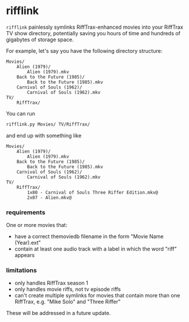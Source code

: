# rifflink
`rifflink` painlessly symlinks RiffTrax-enhanced movies into your RiffTrax TV show directory, potentially saving you hours of time and hundreds of gigabytes of storage space.

For example, let's say you have the following directory structure:

```
Movies/
    Alien (1979)/
        Alien (1979).mkv
    Back to the Future (1985)/
        Back to the Future (1985).mkv
    Carnival of Souls (1962)/
        Carnival of Souls (1962).mkv
TV/
    RiffTrax/
```

You can run

```sh
rifflink.py Movies/ TV/RiffTrax/
```

and end up with something like

```
Movies/
    Alien (1979)/
        Alien (1979).mkv
    Back to the Future (1985)/
        Back to the Future (1985).mkv
    Carnival of Souls (1962)/
        Carnival of Souls (1962).mkv
TV/
    RiffTrax/
        1x80 - Carnival of Souls Three Riffer Edition.mkv@
        2x07 - Alien.mkv@
```

### requirements

One or more movies that:
- have a correct themoviedb filename in the form "Movie Name (Year).ext"
- contain at least one audio track with a label in which the word "riff" appears

### limitations
- only handles RiffTrax season 1
- only handles movie riffs, not tv episode riffs
- can't create multiple symlinks for movies that contain more than one RiffTrax, e.g. "Mike Solo" and "Three Riffer" 

These will be addressed in a future update.